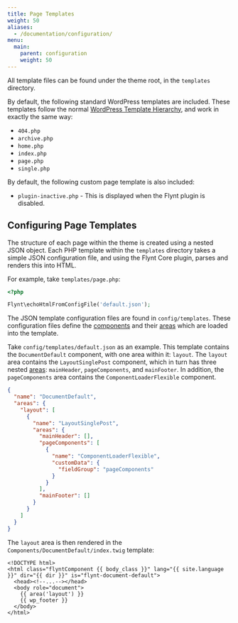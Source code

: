 ```yaml
---
title: Page Templates
weight: 50
aliases:
  - /documentation/configuration/
menu:
  main:
    parent: configuration
    weight: 50
---
```


All template files can be found under the theme root, in the `templates` directory.

By default, the following standard WordPress templates are included. These templates follow the normal [WordPress Template Hierarchy](https://developer.wordpress.org/themes/basics/template-hierarchy/), and work in exactly the same way:

- `404.php`
- `archive.php`
- `home.php`
- `index.php`
- `page.php`
- `single.php`

By default, the following custom page template is also included:
- `plugin-inactive.php` - This is displayed when the Flynt plugin is disabled.

## Configuring Page Templates

The structure of each page within the theme is created using a nested JSON object. Each PHP template within the `templates` directory takes a simple JSON configuration file, and using the Flynt Core plugin, parses and renders this into HTML.

For example, take `templates/page.php`:

```php
<?php

Flynt\echoHtmlFromConfigFile('default.json');
```

The JSON template configuration files are found in `config/templates`. These configuration files define the [components](/documentation/components/what-is-component) and their [areas](/documentation/components/what-is-component/#what-is-an-area) which are loaded into the template.

Take `config/templates/default.json` as an example. This template contains the `DocumentDefault` component, with one area within it: `layout`. The `layout` area contains the `LayoutSinglePost` component, which in turn has three nested [areas](/documentation/components/what-is-component/#what-is-an-area): `mainHeader`, `pageComponents`, and `mainFooter`. In addition, the `pageComponents` area contains the `ComponentLoaderFlexible` component.

```json
{
  "name": "DocumentDefault",
  "areas": {
    "layout": [
      {
        "name": "LayoutSinglePost",
        "areas": {
          "mainHeader": [],
          "pageComponents": [
            {
              "name": "ComponentLoaderFlexible",
              "customData": {
                "fieldGroup": "pageComponents"
              }
            }
          ],
          "mainFooter": []
        }
      }
    ]
  }
}
```

The `layout` area is then rendered in the `Components/DocumentDefault/index.twig` template:

```twig
<!DOCTYPE html>
<html class="flyntComponent {{ body_class }}" lang="{{ site.language }}" dir="{{ dir }}" is="flynt-document-default">
  <head><!--...--></head>
  <body role="document">
    {{ area('layout') }}
    {{ wp_footer }}
  </body>
</html>
```
